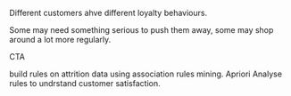 Different customers ahve different loyalty behaviours.

Some may need something serious to push them away, some may shop around a lot more regularly.


CTA

build rules on attrition data using association rules mining. Apriori
Analyse rules to undrstand customer satisfaction.